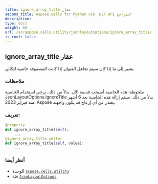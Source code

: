 ```yaml
---
title: ignore_array_title عقار
second_title: Aspose.Cells for Python via .NET API المراجع
description:
type: docs
weight: 60
url: /ar/aspose.cells.utility/jsonlayoutoptions/ignore_array_title/
is_root: false
---
```

##  ignore_array_title عقار

يشير إلى ما إذا كان سيتم تجاهل العنوان إذا كانت المصفوفة خاصية للكائن.

###  ملاحظات

 ملحوظة: هذه الخاصية أصبحت قديمة الآن.
بدلاً من ذلك، يرجى استخدام الخاصية JsonLayoutOptions.IgnoreTitle بدلاً من ذلك.
 سيتم إزالة هذه الخاصية بعد 6 أشهر منذ فبراير 2023.
Aspose يعتذر عن أي إزعاج قد يكون واجهته.
###  تعريف:
```python
@property
def ignore_array_title(self):
    ...
@ignore_array_title.setter
def ignore_array_title(self, value):
    ...
```

###  أنظر أيضا
* الوحدة [`aspose.cells.utility`](../../)
* فئة [`JsonLayoutOptions`](/cells/python-net/ar/aspose.cells.utility/jsonlayoutoptions)
